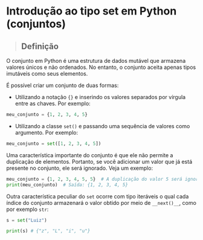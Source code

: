 # Introdução ao tipo set em Python (conjuntos)

> ## **Definição**

O conjunto em Python é uma estrutura de dados mutável que armazena valores únicos e não ordenados. No entanto, o conjunto aceita apenas tipos imutáveis como seus elementos.

É possível criar um conjunto de duas formas:

- Utilizando a notação `{}` e inserindo os valores separados por vírgula entre as chaves. Por exemplo:

```python
meu_conjunto = {1, 2, 3, 4, 5}
```

- Utilizando a classe `set()` e passando uma sequência de valores como argumento. Por exemplo:

```python
meu_conjunto = set([1, 2, 3, 4, 5])
```

Uma característica importante do conjunto é que ele não permite a duplicação de elementos. Portanto, se você adicionar um valor que já está presente no conjunto, ele será ignorado. Veja um exemplo:

```python
meu_conjunto = {1, 2, 3, 4, 5, 5}  # A duplicação do valor 5 será ignorada
print(meu_conjunto)  # Saída: {1, 2, 3, 4, 5}
```

Outra característica peculiar do `set` ocorre com tipo iteráveis o qual cada índice do conjunto armazenará o valor obtido por meio de `__next()__`, como por exemplo `str`:

```python
s = set("Luiz")

print(s) # {"z", "L", "i", "u"}
```